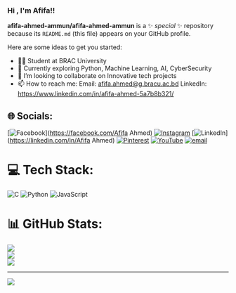 ### Hi , I'm Afifa!!


**afifa-ahmed-ammun/afifa-ahmed-ammun** is a ✨ _special_ ✨ repository because its `README.md` (this file) appears on your GitHub profile.

Here are some ideas to get you started:

- 👩‍🎓 Student at BRAC University
- 🌱 Currently exploring Python, Machine Learning, AI, CyberSecurity
- 👯 I’m looking to collaborate on Innovative tech projects
- 📫 How to reach me: Email: afifa.ahmed@g.bracu.ac.bd
                      LinkedIn: https://www.linkedin.com/in/afifa-ahmed-5a7b8b321/
  




## 🌐 Socials:
[![Facebook](https://img.shields.io/badge/Facebook-%231877F2.svg?logo=Facebook&logoColor=white)](https://facebook.com/Afifa Ahmed) [![Instagram](https://img.shields.io/badge/Instagram-%23E4405F.svg?logo=Instagram&logoColor=white)](https://instagram.com/afifa.a.a) [![LinkedIn](https://img.shields.io/badge/LinkedIn-%230077B5.svg?logo=linkedin&logoColor=white)](https://linkedin.com/in/Afifa Ahmed) [![Pinterest](https://img.shields.io/badge/Pinterest-%23E60023.svg?logo=Pinterest&logoColor=white)](https://pinterest.com/afifa0357) [![YouTube](https://img.shields.io/badge/YouTube-%23FF0000.svg?logo=YouTube&logoColor=white)](https://youtube.com/@quietlyafifa) [![email](https://img.shields.io/badge/Email-D14836?logo=gmail&logoColor=white)](mailto:afifa.ahmed@g.bracu.ac.b) 

# 💻 Tech Stack:
![C](https://img.shields.io/badge/c-%2300599C.svg?style=for-the-badge&logo=c&logoColor=white) ![Python](https://img.shields.io/badge/python-3670A0?style=for-the-badge&logo=python&logoColor=ffdd54) ![JavaScript](https://img.shields.io/badge/javascript-%23323330.svg?style=for-the-badge&logo=javascript&logoColor=%23F7DF1E)
# 📊 GitHub Stats:
![](https://github-readme-stats.vercel.app/api?username=afifa-ahmed-ammun&theme=dark&hide_border=false&include_all_commits=false&count_private=false)<br/>
![](https://nirzak-streak-stats.vercel.app/?user=afifa-ahmed-ammun&theme=dark&hide_border=false)<br/>
![](https://github-readme-stats.vercel.app/api/top-langs/?username=afifa-ahmed-ammun&theme=dark&hide_border=false&include_all_commits=false&count_private=false&layout=compact)

---
[![](https://visitcount.itsvg.in/api?id=afifa-ahmed-ammun&icon=0&color=0)](https://visitcount.itsvg.in)

<!-- Proudly created with GPRM ( https://gprm.itsvg.in ) -->
